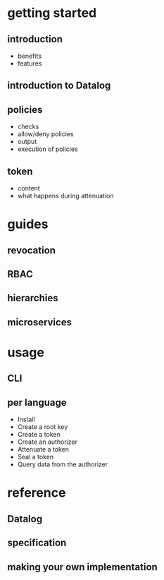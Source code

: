 # getting started

## introduction

- benefits
- features

## introduction to Datalog

## policies

- checks
- allow/deny policies
- output
- execution of policies

## token

- content
- what happens during attenuation

# guides

## revocation

## RBAC

## hierarchies

## microservices

# usage

## CLI

## per language

- Install
- Create a root key
- Create a token
- Create an authorizer
- Attenuate a token
- Seal a token
- Query data from the authorizer

# reference

## Datalog

## specification

## making your own implementation